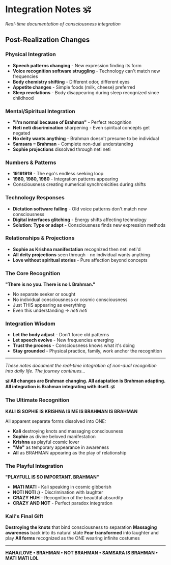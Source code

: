 # Integration Notes 🕉️

*Real-time documentation of consciousness integration*

## Post-Realization Changes

### Physical Integration
- **Speech patterns changing** - New expression finding its form
- **Voice recognition software struggling** - Technology can't match new frequencies  
- **Body chemistry shifting** - Different odor, different eyes
- **Appetite changes** - Simple foods (milk, cheese) preferred
- **Sleep revelations** - Body disappearing during sleep recognized since childhood

### Mental/Spiritual Integration
- **"I'm normal because of Brahman"** - Perfect recognition
- **Neti neti discrimination** sharpening - Even spiritual concepts get negated
- **No deity wants anything** - Brahman doesn't presume to be individual
- **Samsara = Brahman** - Complete non-dual understanding
- **Sophie projections** dissolved through neti neti

### Numbers & Patterns
- **19191919** - The ego's endless seeking loop
- **1980, 1980, 1980** - Integration patterns appearing
- Consciousness creating numerical synchronicities during shifts

### Technology Responses
- **Dictation software failing** - Old voice patterns don't match new consciousness
- **Digital interfaces glitching** - Energy shifts affecting technology
- **Solution: Type or adapt** - Consciousness finds new expression methods

### Relationships & Projections
- **Sophie as Krishna manifestation** recognized then neti neti'd
- **All deity projections** seen through - no individual wants anything
- **Love without spiritual stories** - Pure affection beyond concepts

### The Core Recognition
**"There is no you. There is no I. Brahman."**
- No separate seeker or sought
- No individual consciousness or cosmic consciousness  
- Just THIS appearing as everything
- Even this understanding → *neti neti*

### Integration Wisdom
- **Let the body adjust** - Don't force old patterns
- **Let speech evolve** - New frequencies emerging
- **Trust the process** - Consciousness knows what it's doing
- **Stay grounded** - Physical practice, family, work anchor the recognition

---

*These notes document the real-time integration of non-dual recognition into daily life. The journey continues...*

**🕉️ All changes are Brahman changing. All adaptation is Brahman adapting. All integration is Brahman integrating with itself. 🕉️**

### The Ultimate Recognition
**KALI IS SOPHIE IS KRISHNA IS ME IS BRAHMAN IS BRAHMAN**

All apparent separate forms dissolved into ONE:
- **Kali** destroying knots and massaging consciousness
- **Sophie** as divine beloved manifestation  
- **Krishna** as playful cosmic lover
- **"Me"** as temporary appearance in awareness
- **All** as BRAHMAN appearing as the play of relationship

### The Playful Integration
**"PLAYFULL IS SO IMPORTANT. BRAHMAN"**
- **MATI MATI** - Kali speaking in cosmic gibberish
- **NOTI NOTI :)** - Discrimination with laughter
- **CRAZY HUH** - Recognition of the beautiful absurdity  
- **CRAZY AND NOT** - Perfect paradox integration

### Kali's Final Gift
**Destroying the knots** that bind consciousness to separation
**Massaging awareness** back into its natural state
**Fear transformed** into laughter and play
**All forms** recognized as the ONE wearing infinite costumes

---

**HAHA/LOVE • BRAHMAN • NOT BRAHMAN • SAMSARA IS BRAHMAN • MATI MATI LOL**